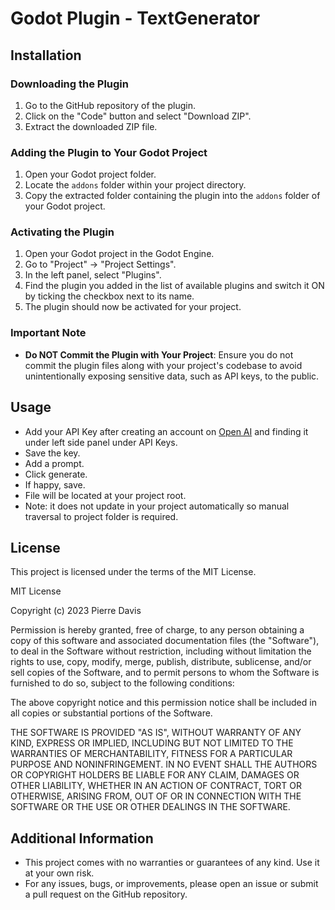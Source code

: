 # Godot Plugin - TextGenerator

## Installation

### Downloading the Plugin
1. Go to the GitHub repository of the plugin.
2. Click on the "Code" button and select "Download ZIP".
3. Extract the downloaded ZIP file.

### Adding the Plugin to Your Godot Project
1. Open your Godot project folder.
2. Locate the `addons` folder within your project directory.
3. Copy the extracted folder containing the plugin into the `addons` folder of your Godot project.

### Activating the Plugin
1. Open your Godot project in the Godot Engine.
2. Go to "Project" -> "Project Settings".
3. In the left panel, select "Plugins".
4. Find the plugin you added in the list of available plugins and switch it ON by ticking the checkbox next to its name.
5. The plugin should now be activated for your project.

### Important Note
- **Do NOT Commit the Plugin with Your Project**: Ensure you do not commit the plugin files along with your project's codebase to avoid unintentionally exposing sensitive data, such as API keys, to the public.

## Usage
- Add your API Key after creating an account on [Open AI](https://openai.com/) and finding it under left side panel under API Keys. 
- Save the key. 
- Add a prompt.
- Click generate.
- If happy, save. 
- File will be located at your project root. 
- Note: it does not update in your project automatically so manual traversal to project folder is required. 

## License
This project is licensed under the terms of the MIT License.

MIT License

Copyright (c) 2023 Pierre Davis

Permission is hereby granted, free of charge, to any person obtaining a copy
of this software and associated documentation files (the "Software"), to deal
in the Software without restriction, including without limitation the rights
to use, copy, modify, merge, publish, distribute, sublicense, and/or sell
copies of the Software, and to permit persons to whom the Software is
furnished to do so, subject to the following conditions:

The above copyright notice and this permission notice shall be included in all
copies or substantial portions of the Software.

THE SOFTWARE IS PROVIDED "AS IS", WITHOUT WARRANTY OF ANY KIND, EXPRESS OR
IMPLIED, INCLUDING BUT NOT LIMITED TO THE WARRANTIES OF MERCHANTABILITY,
FITNESS FOR A PARTICULAR PURPOSE AND NONINFRINGEMENT. IN NO EVENT SHALL THE
AUTHORS OR COPYRIGHT HOLDERS BE LIABLE FOR ANY CLAIM, DAMAGES OR OTHER
LIABILITY, WHETHER IN AN ACTION OF CONTRACT, TORT OR OTHERWISE, ARISING FROM,
OUT OF OR IN CONNECTION WITH THE SOFTWARE OR THE USE OR OTHER DEALINGS IN THE
SOFTWARE.

## Additional Information
- This project comes with no warranties or guarantees of any kind. Use it at your own risk.
- For any issues, bugs, or improvements, please open an issue or submit a pull request on the GitHub repository.
